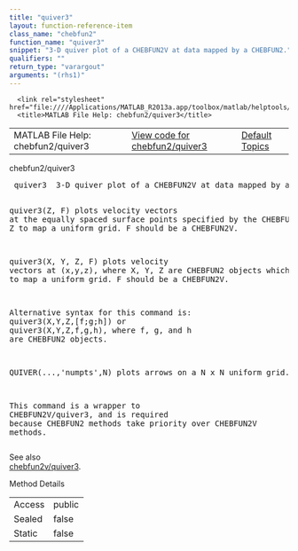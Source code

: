 ```yaml
---
title: "quiver3"
layout: function-reference-item
class_name: "chebfun2"
function_name: "quiver3"
snippet: "3-D quiver plot of a CHEBFUN2V at data mapped by a CHEBFUN2."
qualifiers: ""
return_type: "varargout"
arguments: "(rhs1)"
---
```


<html>
   <head>
      <meta http-equiv="Content-Type" content="text/html; charset=utf-8">
   
      <link rel="stylesheet" href="file:////Applications/MATLAB_R2013a.app/toolbox/matlab/helptools/private/helpwin.css">
      <title>MATLAB File Help: chebfun2/quiver3</title>
   </head>
   <body>
      <!--Single-page help-->
      <table border="0" cellspacing="0" width="100%">
         <tr class="subheader">
            <td class="headertitle">MATLAB File Help: chebfun2/quiver3</td>
            <td class="subheader-left"><a href="matlab:edit chebfun2/quiver3">View code for chebfun2/quiver3</a></td>
            <td class="subheader-right"><a href="matlab:helpwin">Default Topics</a></td>
         </tr>
      </table>
      <div class="title">chebfun2/quiver3</div>
      <div class="helptext"><pre><!--helptext --> <span class="helptopic">quiver3</span>  3-D quiver plot of a CHEBFUN2V at data mapped by a CHEBFUN2.
 
  <span class="helptopic">quiver3</span>(Z, F) plots velocity vectors at the equally spaced surface points
  specified by the CHEBFUN2 Z. We use Z to map a uniform grid. F should be
  a CHEBFUN2V.
 
  <span class="helptopic">quiver3</span>(X, Y, Z, F) plots velocity vectors at (x,y,z), where X, Y, Z are
  CHEBFUN2 objects which we use to to map a uniform grid. F should be a
  CHEBFUN2V.
 
  Alternative syntax for this command is:
  <span class="helptopic">quiver3</span>(X,Y,Z,[f;g;h]) or <span class="helptopic">quiver3</span>(X,Y,Z,f,g,h), where f, g, and h are
  CHEBFUN2 objects.
 
  QUIVER(...,'numpts',N) plots arrows on a N x N uniform grid.
 
 
  This command is a wrapper to CHEBFUN2V/<span class="helptopic">quiver3</span>, and is required because
  CHEBFUN2 methods take priority over CHEBFUN2V methods.</pre></div><!--after help --><!--seeAlso--><div class="footerlinktitle">See also</div><div class="footerlink"> <a href="matlab:helpwin chebfun2v/quiver3">chebfun2v/quiver3</a>.
</div>
      <!--Method-->
      <div class="sectiontitle">Method Details</div>
      <table class="class-details">
         <tr>
            <td class="class-detail-label">Access</td>
            <td>public</td>
         </tr>
         <tr>
            <td class="class-detail-label">Sealed</td>
            <td>false</td>
         </tr>
         <tr>
            <td class="class-detail-label">Static</td>
            <td>false</td>
         </tr>
      </table>
   </body>
</html>
